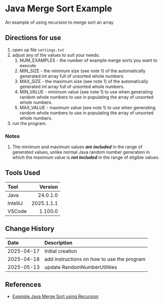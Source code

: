 # Java Merge Sort Example
An example of using recursion to merge sort an array

## Directions for use

1.  open up file `settings.txt`
1.  adjust any of the values to suit your needs:
    1. NUM_EXAMPLES - the number of example merge sorts you want to execute
    1. MIN_SIZE - the minimum size (see note 1) of the automatically generated int array full of unsorted whole numbers.
    1. MAX_SIZE - the maximum size (see note 1) of the automatically generated int array full of unsorted whole numbers.
    1. MIN_VALUE - minimum value (see note 1) to use when generating random whole numbers to use in populating the array of unsorted whole numbers.
    1. MAX_VALUE - maximum value (see note 1) to use when generating random whole numbers to use in populating the array of unsorted whole numbers.
1.  run the program.

### Notes
1. The minimum and maximum values ***are included*** in the range of generated values, unlike normal Java random number generation
in which the maximum value is ***not included*** in the range of eligible values.


## Tools Used

| Tool     |    Version |
|:---------|-----------:|
| Java     |   24.0.1.0 |
| IntelliJ | 2025.1.1.1 |
| VSCode   |    1.100.0 |

## Change History

| Date       | Description                                |
|:-----------|:-------------------------------------------|
| 2025-04-17 | Initial creation                           |
| 2025-04-18 | add instructions on how to use the program |
| 2025-05-13 | update RandomNumberUtilities               |

## References

* [Example Java Merge Sort using Recursion](https://www.geeksforgeeks.org/java-program-for-merge-sort/)
